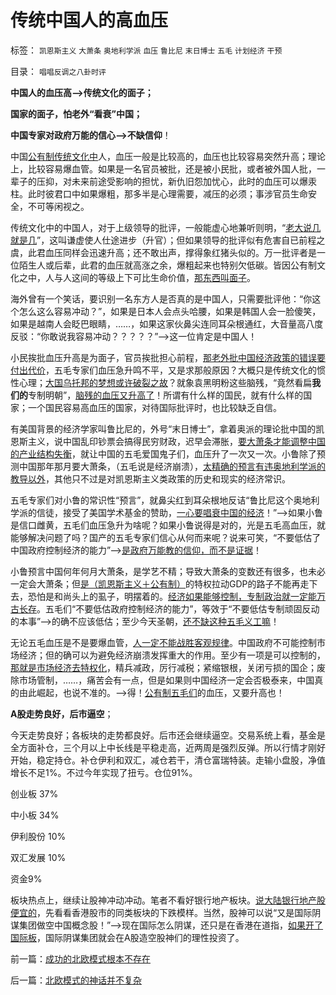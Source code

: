 # 传统中国人的高血压

标签： `凯恩斯主义` `大萧条` `奥地利学派` `血压` `鲁比尼` `末日博士` `五毛` `计划经济` `干预` 

目录： `唱唱反调之八卦时评`

**中国人的血压高——>传统文化的面子；**

**国家的面子，怕老外“看衰”中国；**

**中国专家对政府万能的信心——>不缺信仰**！



中国[公有制传统文化中](../../../2011/5/17/农村落后根子是公有制传统文化.md)人，血压一般是比较高的，血压也比较容易突然升高；理论上，比较容易爆血管。如果是一名官员被批，还是被小民批，或者被外国人批，一辈子的压抑，对未来前途受影响的担忧，新仇旧怨加忧心，此时的血压可以爆汞柱。此时彼君口中如果爆粗，那多半是心理需要，减压的必须；事涉官员生命安全，不可等闲视之。

传统文化中的中国人，对于上级领导的批评，一般能虚心地兼听则明，“[老大说几就是几](../../../2011/1/22/科学是真理的天敌,实证无所谓真理.md)”，这叫谦虚使人仕途进步（升官）；但如果领导的批评似有危害自已前程之虞，此君血压同样会迅速升高；还不敢出声，撑得象红猪头似的。万一批评者是一位陌生人或后辈，此君的血压就高涨之余，爆粗起来也特别欠低碳。皆因公有制文化之中，人与人这间的等级上下可比生命价值，[那东西叫面子](../../../2010/6/11/传统文化等级社会的pK&quot;辩论&quot;.md)。

海外曾有一个笑话，要识别一名东方人是否真的是中国人，只需要批评他：“你这个怎么这么容易冲动？”，如果是日本人会点头哈腰，如果是韩国人会一脸傻笑，如果是越南人会眨巴眼睛，……，如果这家伙鼻尖连同耳朵根通红，大音量高八度反驳：“你敢说我容易冲动？？？？？”——>这一位肯定是中国人！

小民挨批血压升高是为面子，官员挨批担心前程，[那老外批中国经济政策的错误要付出代价](../../../2008/4/26/经济危机：A股长期向空的根本因素并没有改变.md)，五毛专家们血压急升鸣不平，又是求那般原因？大概只是传统文化的惯性心理；[大国乌托邦的梦想或许破裂之故](../../../2011/1/21/香港模式和日本鬼子“人肉开采”.md)？就象袁黑明粉这些脑残，“竟然看扁**我们的**专制明朝”，[脑残的血压又升高了](../../../2008/12/9/以客观平和的心态看历史，take&nbsp;it&nbsp;easy.md)！所谓有什么样的国民，就有什么样的国家；一个国民容易高血压的国家，对待国际批评时，也比较缺乏自信。



有美国背景的经济学家叫鲁比尼的，外号“末日博士”，拿着奥派的理论批中国的凯恩斯主义，说中国乱印钞票会搞得民穷财政，迟早会滞胀，[要大萧条才能调整中国的产业结构失衡](http://darthvad.blog.163.com/blog/static/5339947020094100020525/)，就让中国的五毛爱国鬼子们，血压升了一次又一次。小鲁除了预测中国那年那月要大萧条，（五毛说是经济崩溃），[太精确的预言有违奥地利学派的教导以外](../../../2010/5/9/历史是必须被假设的.md)，其他只不过是对凯恩斯主义类政策的历史和现实的经济常识。



五毛专家们对小鲁的常识性“预言”，就鼻尖红到耳朵根地反诘“鲁比尼这个奥地利学派的信徒，接受了美国学术基金的赞助，[一心要唱衰中国的经济](../../../2008/6/25/客观看待谢国忠侯宁的&quot;卖国&quot;唱空.md)！”——>如果小鲁是信口雌黄，五毛们血压急升为啥呢？如果小鲁说得是对的，光是五毛高血压，就能够解决问题了吗？国产的五毛专家们信心从何而来呢？说来可笑，“不要低估了中国政府控制经济的能力”——>[是政府万能教的信仰，而不是证据](../../../2009/1/7/威权万能论，肆虐中国2000年的条件反射.md)！

小鲁预言中国何年何月大萧条，是学艺不精；导致大萧条的变数还有很多，也未必一定会大萧条；但[是（凯恩斯主义＋公有制）](../../../2011/6/25/凯恩斯主义是糟糕的玄学.md)的特权拉动GDP的路子不能再走下去，恐怕是和尚头上的虱子，明摆着的。[经济如果能够控制，专制政治就一定能万古长存](../../../2008/6/16/欺凌客观经济规律总是适得其反.md)。五毛们“不要低估政府控制经济的能力”，等效于“不要低估专制顽固反动的本事”——>的确不应该低估；至少今天圣朝，[还不缺这种五毛义工嘛](../../../2009/8/24/先富起来的五毛义工慈善活动.md)！

无论五毛血压是不是要爆血管，[人一定不能战胜客观规律](../../../2011/5/18/否定市场的五毛股神信仰什么？.md)。中国政府不可能控制市场经济；但的确可以为避免经济崩溃发挥重大的作用。至少有一项是可以控制的，[那就是市场经济去特权化](../../../2010/3/28/市场经济去特权化！根治私有制和国民福衹缺失.md)，精兵减政，厉行减税；紧缩银根，关闭亏损的国企；废除市场管制，……，痛苦会有一点，但是如果则中国经济一定会否极泰来，中国真的由此崛起，也说不准的。——>得！[公有制五毛们](../../../2010/10/2/特权工人阶级的腐败.md)的血压，又要升高也！

**A股走势良好，后市逼空**；

今天走势良好；各板块的走势都良好。后市还会继续逼空。交易系统上看，基金是全方面补仓，三个月以上中长线是平稳走高，近两周是强烈反弹。所以行情才刚好开始，稳定持仓。补仓伊利和双汇，减仓若干，清仓富瑞特装。走输小盘股，净值增长不足1%。不过今年实现了扭亏。仓位91%。

创业板 37%

中小板 34%

伊利股份 10%

双汇发展 10%

资金9%



板块热点上，继续让股神冲动冲动。笔者不看好银行地产板块。[说大陆银行地产股便宜的](../../../2011/4/7/银行地产和ST的逆反投资.md)，先看看香港股市的同类板块的下跌模样。当然，股神可以说“又是国际阴谋集团做空中国概念股！”——>现在国际怎么阴谋，还只是在香港在道指，[如果开了国际板](../../../2011/6/15/国际板推动RMB国际化的骗局.md)，国际阴谋集团就会在A股造空股神们的理性投资了。

前一篇：[成功的北欧模式根本不存在](../../../2011/6/26/成功的北欧模式根本不存在.md)

后一篇：[北欧模式的神话并不复杂](../../../2011/6/27/北欧模式的神话并不复杂.md)